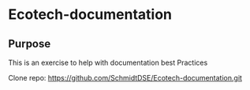 # Ecotech-documentation

## Purpose

This is an exercise to help with documentation best Practices

Clone repo: https://github.com/SchmidtDSE/Ecotech-documentation.git